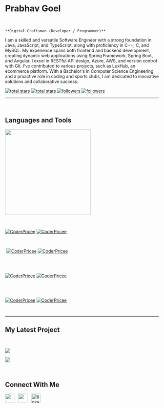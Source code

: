 
<h1> Prabhav Goel</h1>
<br /> 

                    
`**Digital Craftsman (Developer / Programmer)**`

                    

<p align="left">I am a skilled and versatile Software Engineer with a strong foundation in Java, JavaScript, and TypeScript, along with proficiency in C++, C, and MySQL. My experience spans both frontend and backend development, creating dynamic web applications using Spring Framework, Spring Boot, and Angular. I excel in RESTful API design, Azure, AWS, and version control with Git. I've contributed to various projects, such as LuxHub, an ecommerce platform. With a Bachelor's in Computer Science Engineering and a proactive role in coding and sports clubs, I am dedicated to innovative solutions and collaborative success.</p>
<p align="left"> 
  <a href="https://github.com/CoderPricee?tab=repositories&sort=stargazers#gh-light-mode-only">
    <img alt="total stars" title="Total stars on GitHub" src="https://custom-icon-badges.demolab.com/github/stars/CoderPricee?color=3ea97d&style=for-the-badge&labelColor=40b682&logo=star#gh-light-mode-only"/></a>
  
  <a href="https://github.com/CoderPricee?tab=repositories&sort=stargazers#gh-dark-mode-only">
    <img alt="total stars" title="Total stars on GitHub" src="https://custom-icon-badges.demolab.com/github/stars/CoderPricee?color=655489&style=for-the-badge&labelColor=c691e9&logo=star#gh-dark-mode-only"/></a>
  
  <a href="https://github.com/CoderPricee?tab=followers#gh-light-mode-only">
    <img alt="followers" title="Follow me on Github" src="https://custom-icon-badges.demolab.com/github/followers/CoderPricee?color=2c4954&labelColor=2c3e50&style=for-the-badge&logo=person-add&label=Follow&logoColor=white#gh-light-mode-only"/></a>
    
  <a href="https://github.com/CoderPricee?tab=followers#gh-dark-mode-only">
    <img alt="followers" title="Follow me on Github" src="https://custom-icon-badges.demolab.com/github/followers/CoderPricee?color=dacc84&labelColor=f9e692&style=for-the-badge&logo=person-add&label=Follow&logoColor=white#gh-dark-mode-only"/></a>
</p>

---
<br />

                    

<h2>Languages and Tools</h2> 
<p align="left">
<img width="280px"  src="https://skillicons.dev/icons?i=java,spring,angular,cpp,bootstrap,aws,azure,nodejs,html,css,js,sqllite,git&perline=9"  />
</p>
<br />

                    

<p><a href="https://github.com/CoderPricee#gh-dark-mode-only" target="_blank"><img align="center" src="https://github-readme-stats.vercel.app/api/top-langs/?username=CoderPricee&langs_count=6&show_icon=true&layout=compact&theme=nightowl#gh-dark-mode-only" alt="CoderPricee" /></a>
  <a href="https://github.com/CoderPricee#gh-light-mode-only" target="_blank"><img align="center" src="https://github-readme-stats.vercel.app/api/top-langs/?username=CoderPricee&langs_count=6&show_icon=true&layout=compact&theme=vue#gh-light-mode-only" alt="CoderPricee" /></a>
</p>

<br />

<p>&nbsp;<a href="https://github.com/CoderPricee#gh-dark-mode-only" target="_blank"><img align="center" src="https://github-readme-stats.vercel.app/api?username=CoderPricee&count_private=true&show_icons=true&theme=nightowl#gh-dark-mode-only" alt="CoderPricee" /></a>
<a href="https://github.com/CoderPricee#gh-light-mode-only" target="_blank"><img align="center" src="https://github-readme-stats.vercel.app/api?username=CoderPricee&count_private=true&show_icons=true&theme=vue#gh-light-mode-only" alt="CoderPricee" /></a>
</p> 
<br>
<br />

<p><a href="https://github.com/CoderPricee#gh-dark-mode-only" target="_blank"><img align="center" src="https://streak-stats.demolab.com?user=CoderPricee&theme=nightowl#gh-dark-mode-only" alt="CoderPricee"/></a>
<a href="https://github.com/CoderPricee#gh-light-mode-only" target="_blank"><img align="center" src="https://streak-stats.demolab.com?user=CoderPricee&theme=vue#gh-light-mode-only" alt="CoderPricee"/></a></p>
<br/>
<br />

<p><a href="https://github.com/CoderPricee#gh-dark-mode-only" target="_blank"><img align="center" src="https://github-readme-activity-graph.cyclic.app/graph?username=CoderPricee&theme=nightowl#gh-dark-mode-only" alt="CoderPricee" /></a>
<a href="https://github.com/CoderPricee#gh-light-mode-only" target="_blank"><img align="center" src="https://github-readme-activity-graph.cyclic.app/graph?username=CoderPricee&theme=vue#gh-light-mode-only" alt="CoderPricee" /></a></p>
<br/>

---


                    

<h2>My Latest Project</h2> 
<br />
<p><a href="https://github.com/CoderPricee/ecommerce project with spring boot#gh-dark-mode-only" target="_blank"><img align="center" src="https://github-readme-stats.vercel.app/api/pin/?username=CoderPricee&repo=ecommerce project with spring boot&theme=nightowl&show_owner=true#gh-dark-mode-only"/></a></p>
<p><a href="https://github.com/CoderPricee/ecommerce project with spring boot#gh-light-mode-only" target="_blank"><img align="center" src="https://github-readme-stats.vercel.app/api/pin/?username=CoderPricee&repo=ecommerce project with spring boot&theme=vue&show_owner=true#gh-light-mode-only"/></a></p>
<br />


                    

<h2>Connect With Me</h2> 
<p align="left">
<a href="https://twitter.com/" target="_blank"><img align="left" width="30px" style="padding-right:10px;" src="https://raw.githubusercontent.com/rahuldkjain/github-profile-readme-generator/master/src/images/icons/Social/twitter.svg" alt="" /></a>
<a href="https://instagram.com/" target="_blank"><img align="left" width="30px" style="padding-right:10px" src="https://raw.githubusercontent.com/rahuldkjain/github-profile-readme-generator/master/src/images/icons/Social/instagram.svg" alt="" /></a>
<a href="prabhavgoel" target="_blank"><img align="left" alt="linkedin" width="30px" style="padding-right: 10px;" src="https://cdn.jsdelivr.net/gh/devicons/devicon/icons/linkedin/linkedin-original.svg" /></a>
</p>

                
